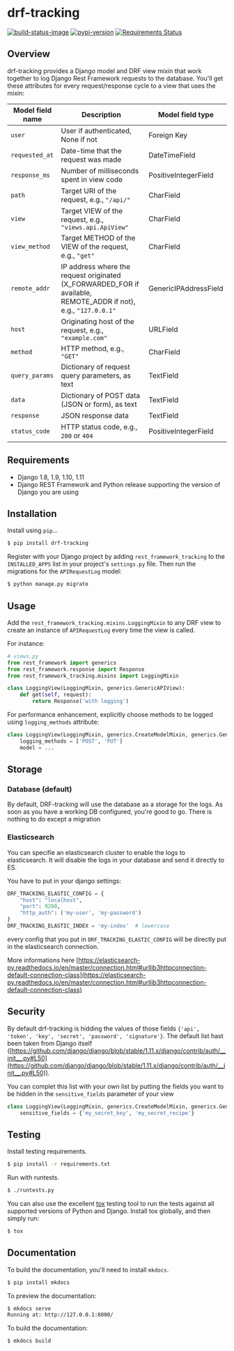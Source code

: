 # drf-tracking

[![build-status-image]][travis]
[![pypi-version]][pypi]
[![Requirements Status](https://requires.io/github/aschn/drf-tracking/requirements.svg?branch=master)](https://requires.io/github/aschn/drf-tracking/requirements/?branch=master)

## Overview

drf-tracking provides a Django model and DRF view mixin that work together to log Django Rest Framework requests to the database. You'll get these attributes for every request/response cycle to a view that uses the mixin:

 Model field name | Description | Model field type
------------------|-------------|-----------------
`user` | User if authenticated, None if not | Foreign Key
`requested_at` | Date-time that the request was made | DateTimeField
`response_ms` | Number of milliseconds spent in view code | PositiveIntegerField
`path` | Target URI of the request, e.g., `"/api/"` | CharField
`view` | Target VIEW of the request, e.g., `"views.api.ApiView"` | CharField
`view_method` | Target METHOD of the VIEW of the request, e.g., `"get"` | CharField
`remote_addr` | IP address where the request originated (X_FORWARDED_FOR if available, REMOTE_ADDR if not), e.g., `"127.0.0.1"` | GenericIPAddressField
`host` | Originating host of the request, e.g., `"example.com"` | URLField
`method` | HTTP method, e.g., `"GET"` | CharField
`query_params` | Dictionary of request query parameters, as text | TextField
`data` | Dictionary of POST data (JSON or form), as text | TextField
`response` | JSON response data | TextField
`status_code` | HTTP status code, e.g., `200` or `404` | PositiveIntegerField


## Requirements

* Django 1.8, 1.9, 1.10, 1.11
* Django REST Framework and Python release supporting the version of Django you are using

## Installation

Install using `pip`...

```bash
$ pip install drf-tracking
```

Register with your Django project by adding `rest_framework_tracking`
to the `INSTALLED_APPS` list in your project's `settings.py` file.
Then run the migrations for the `APIRequestLog` model:

```bash
$ python manage.py migrate
```

## Usage

Add the `rest_framework_tracking.mixins.LoggingMixin` to any DRF view
to create an instance of `APIRequestLog` every time the view is called.

For instance:
```python
# views.py
from rest_framework import generics
from rest_framework.response import Response
from rest_framework_tracking.mixins import LoggingMixin

class LoggingView(LoggingMixin, generics.GenericAPIView):
    def get(self, request):
        return Response('with logging')
```

For performance enhancement, explicitly choose methods to be logged using `logging_methods` attribute:
```python
class LoggingView(LoggingMixin, generics.CreateModelMixin, generics.GenericAPIView):
    logging_methods = ['POST', 'PUT']
    model = ...
```

## Storage

### Database (default)

By default, DRF-tracking will use the database as a storage for the logs. As soon as you have a working DB configured, you're good to go. There is nothing to do except a migration

### Elasticsearch

You can specifie an elasticsearch cluster to enable the logs to elasticsearch. It will disable the
logs in your database and send it directly to ES.

You have to put in your django settings:

```python
DRF_TRACKING_ELASTIC_CONFIG = {
    "host": "localhost",
    "port": 9200,
    "http_auth": ('my-user', 'my-password')
}
DRF_TRACKING_ELASTIC_INDEX = 'my-index'  # lowercase
```

every config that you put in `DRF_TRACKING_ELASTIC_CONFIG` will be directly put in the elasticsearch
connection.

More informations here [https://elasticsearch-py.readthedocs.io/en/master/connection.html#urllib3httpconnection-default-connection-class](https://elasticsearch-py.readthedocs.io/en/master/connection.html#urllib3httpconnection-default-connection-class)

## Security

By default drf-tracking is hidding the values of those fields `{'api', 'token', 'key', 'secret', 'password', 'signature'}`.
The default list hast been taken from Django itself ([https://github.com/django/django/blob/stable/1.11.x/django/contrib/auth/__init__.py#L50](https://github.com/django/django/blob/stable/1.11.x/django/contrib/auth/__init__.py#L50)).

You can complet this list with your own list by putting the fields you want to be hidden in the `sensitive_fields` parameter of your view

```python
class LoggingView(LoggingMixin, generics.CreateModelMixin, generics.GenericAPIView):
    sensitive_fields = {'my_secret_key', 'my_secret_recipe'}
```

## Testing

Install testing requirements.

```bash
$ pip install -r requirements.txt
```

Run with runtests.

```bash
$ ./runtests.py
```

You can also use the excellent [tox](http://tox.readthedocs.org/en/latest/) testing tool to run the tests against all supported versions of Python and Django. Install tox globally, and then simply run:

```bash
$ tox
```

## Documentation

To build the documentation, you'll need to install `mkdocs`.

```bash
$ pip install mkdocs
```

To preview the documentation:

```bash
$ mkdocs serve
Running at: http://127.0.0.1:8000/
```

To build the documentation:

```bash
$ mkdocs build
```


[build-status-image]: https://secure.travis-ci.org/aschn/drf-tracking.png?branch=master
[travis]: http://travis-ci.org/aschn/drf-tracking?branch=master
[pypi-version]: https://img.shields.io/pypi/v/drf-tracking.svg
[pypi]: https://pypi.python.org/pypi/drf-tracking
